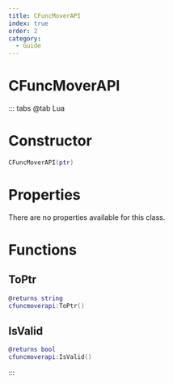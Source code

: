 ```yaml
---
title: CFuncMoverAPI
index: true
order: 2
category:
  - Guide
---
```


# CFuncMoverAPI

::: tabs
@tab Lua
# Constructor
```lua
CFuncMoverAPI(ptr)
```
# Properties
There are no properties available for this class.
# Functions
## ToPtr
```lua
@returns string
cfuncmoverapi:ToPtr()
```
## IsValid
```lua
@returns bool
cfuncmoverapi:IsValid()
```

:::
